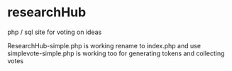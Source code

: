 # researchHub
php / sql site for voting on ideas

ResearchHub-simple.php is working rename to index.php and use
simplevote-simple.php is working too for generating tokens and collecting votes